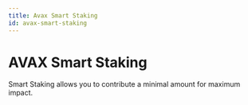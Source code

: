 ```yaml
---
title: Avax Smart Staking
id: avax-smart-staking
---
```


# AVAX Smart Staking

Smart Staking allows you to contribute a minimal amount for maximum impact.
